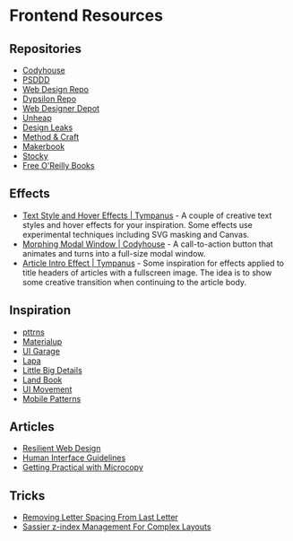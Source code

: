 # Frontend Resources

## Repositories
- [Codyhouse](http://codyhouse.co)
- [PSDDD](http://psddd.co)
- [Web Design Repo](http://www.webdesignrepo.com)
- [Dypsilon Repo](https://github.com/dypsilon/frontend-dev-bookmarks)
- [Web Designer Depot](http://www.webdesignerdepot.com/)
- [Unheap](http://www.unheap.com/)
- [Design Leaks](http://designleaks.net/)
- [Method & Craft](http://methodandcraft.com/)
- [Makerbook](http://makerbook.net/)
- [Stocky](http://stocky.pro/)
- [Free O'Reilly Books](http://www.oreilly.com/design/free/)

## Effects
- [Text Style and Hover Effects | Tympanus](http://tympanus.net/codrops/2015/05/13/inspiration-for-text-styles-and-hover-effects/) - A couple of creative text styles and hover effects for your inspiration. Some effects use experimental techniques including SVG masking and Canvas.
- [Morphing Modal Window | Codyhouse](http://codyhouse.co/gem/morphing-modal-window/) - A call-to-action button that animates and turns into a full-size modal window.
- [Article Intro Effect | Tympanus](http://tympanus.net/codrops/2014/05/22/inspiration-for-article-intro-effects/) - Some inspiration for effects applied to title headers of articles with a fullscreen image. The idea is to show some creative transition when continuing to the article body.

## Inspiration
- [pttrns](http://pttrns.com)
- [Materialup](http://www.materialup.com)
- [UI Garage](http://uigarage.net/)
- [Lapa](http://lapa.ninja/)
- [Little Big Details](http://littlebigdetails.com/)
- [Land Book](http://land-book.com/)
- [UI Movement](https://uimovement.com/)
- [Mobile Patterns](http://www.mobile-patterns.com/)

## Articles
- [Resilient Web Design](https://resilientwebdesign.com)
- [Human Interface Guidelines](http://humaninterfaceguidelines.tumblr.com)
- [Getting Practical with Microcopy](https://www.smashingmagazine.com/2016/07/getting-practical-with-microcopy/)

## Tricks
- [Removing Letter Spacing From Last Letter](https://iamsteve.me/blog/entry/remove-letter-spacing-from-last-letter)
- [Sassier z-index Management For Complex Layouts](http://codepen.io/stowball/post/sassier-z-index-management-for-complex-layouts)
